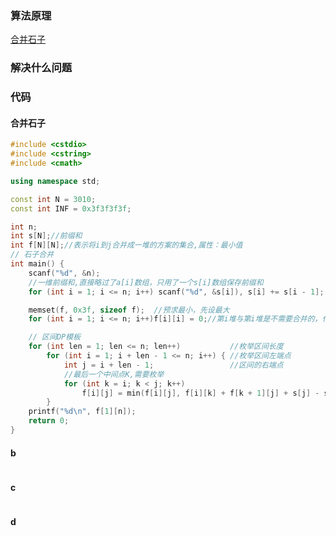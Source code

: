 ### 算法原理
[合并石子](https://www.cnblogs.com/littlehb/p/15457225.html)

### 解决什么问题


### 代码

#### 合并石子

```C++
#include <cstdio>
#include <cstring>
#include <cmath>

using namespace std;

const int N = 3010;
const int INF = 0x3f3f3f3f;

int n;
int s[N];//前缀和
int f[N][N];//表示将i到j合并成一堆的方案的集合,属性：最小值
// 石子合并
int main() {
    scanf("%d", &n);
    //一维前缀和,直接略过了a[i]数组，只用了一个s[i]数组保存前缀和
    for (int i = 1; i <= n; i++) scanf("%d", &s[i]), s[i] += s[i - 1];

    memset(f, 0x3f, sizeof f);  //预求最小，先设最大
    for (int i = 1; i <= n; i++)f[i][i] = 0;//第i堆与第i堆是不需要合并的，代价为0

    // 区间DP模板
    for (int len = 1; len <= n; len++)           //枚举区间长度
        for (int i = 1; i + len - 1 <= n; i++) { //枚举区间左端点
            int j = i + len - 1;                 //区间的右端点
            //最后一个中间点K,需要枚举
            for (int k = i; k < j; k++)
                f[i][j] = min(f[i][j], f[i][k] + f[k + 1][j] + s[j] - s[i - 1]);
        }
    printf("%d\n", f[1][n]);
    return 0;
}

```

#### b

```cpp

```

#### c
```c++

```

#### d
```c++

```





